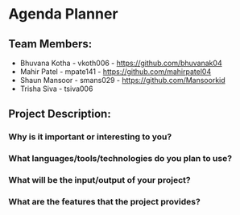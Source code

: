 # Agenda Planner

## Team Members:
- Bhuvana Kotha - vkoth006 - https://github.com/bhuvanak04
- Mahir Patel - mpate141 - https://github.com/mahirpatel04
- Shaun Mansoor - smans029 - https://github.com/Mansoorkid
- Trisha Siva - tsiva006

## Project Description:

### Why is it important or interesting to you?

### What languages/tools/technologies do you plan to use?

### What will be the input/output of your project?

### What are the features that the project provides?
